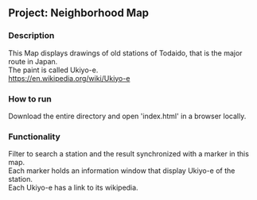 ## Project: Neighborhood Map

### Description
This Map displays drawings of old stations of Todaido, that is the major route in Japan.<br/>
The paint is called Ukiyo-e.<br/>
https://en.wikipedia.org/wiki/Ukiyo-e<br/>

### How to run
Download the entire directory and open 'index.html' in a browser locally.

### Functionality
Filter to search a station and the result synchronized with a marker in this map.<br/>
Each marker holds an information window that display Ukiyo-e of the station.<br/>
Each Ukiyo-e has a link to its wikipedia.

